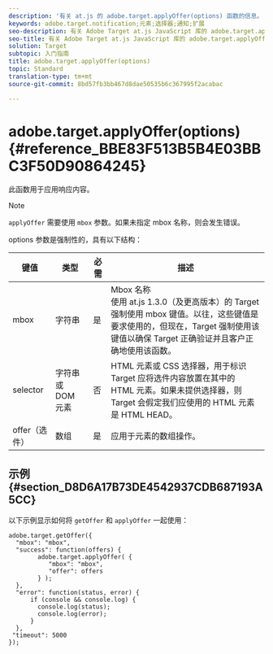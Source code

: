 ```yaml
---
description: '有关 at.js 的 adobe.target.applyOffer(options) 函数的信息。 '
keywords: adobe.target.notification;元素;选择器;通知;扩展
seo-description: 有关 Adobe Target at.js JavaScript 库的 adobe.target.applyOffer(options) 函数的信息。
seo-title: 有关 Adobe Target at.js JavaScript 库的 adobe.target.applyOffer(options) 函数的信息。
solution: Target
subtopic: 入门指南
title: adobe.target.applyOffer(options)
topic: Standard
translation-type: tm+mt
source-git-commit: 8bd57fb3bb467d8dae50535b6c367995f2acabac

---
```



# adobe.target.applyOffer(options) {#reference_BBE83F513B5B4E03BBC3F50D90864245}

此函数用于应用响应内容。

>[!NOTE]
>
>`applyOffer` 需要使用 `mbox` 参数。如果未指定 mbox 名称，则会发生错误。

options 参数是强制性的，具有以下结构：

| 键值 | 类型 | 必需 | 描述 |
|--- |--- |--- |--- |
| mbox | 字符串 | 是 | Mbox 名称<br>使用 at.js 1.3.0（及更高版本）的 Target 强制使用 mbox 键值。以往，这些键值是要求使用的，但现在，Target 强制使用该键值以确保 Target 正确验证并且客户正确地使用该函数。 |
| selector | 字符串或 DOM 元素 | 否 | HTML 元素或 CSS 选择器，用于标识 Target 应将选件内容放置在其中的 HTML 元素。如果未提供选择器，则 Target 会假定我们应使用的 HTML 元素是 HTML HEAD。 |
| offer（选件） | 数组 | 是 | 应用于元素的数组操作。 |

## 示例 {#section_D8D6A17B73DE4542937CDB687193A5CC}

以下示例显示如何将 `getOffer` 和 `applyOffer` 一起使用：

```
adobe.target.getOffer({   
  "mbox": "mbox",   
  "success": function(offers) {           
        adobe.target.applyOffer( {  
           "mbox": "mbox", 
           "offer": offers  
        } ); 
  },   
  "error": function(status, error) {           
      if (console && console.log) { 
        console.log(status); 
        console.log(error); 
      } 
  }, 
 "timeout": 5000 
}); 
```
